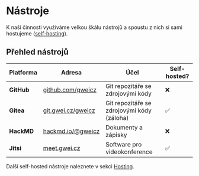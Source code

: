 # Nástroje

K naší činnosti využíváme velkou škálu nástrojů a spoustu z nich si sami hostujeme ([self-hosting](https://en.wikipedia.org/wiki/Self-hosting_(web_services))). 

## Přehled nástrojů

| Platforma | Adresa | Účel | Self-hosted? |
| --- | --- | --- | --- |
| **GitHub** | [github.com/gweicz](https://github.com/gweicz) | Git repozitáře se zdrojovými kódy | ❌ |
| **Gitea** | [git.gwei.cz/gweicz](https://git.gwei.cz/gweicz) | Git repozitáře se zdrojovými kódy (záloha) | ✅ |
| **HackMD** | [hackmd.io/@gweicz](https://hackmd.io/@gweicz) | Dokumenty a zápisky | ❌ |
| **Jitsi** | [meet.gwei.cz](https://meet.gwei.cz) | Software pro videokonference | ✅ |

Další self-hosted nástroje naleznete v sekci [Hosting](/projekty/hosting).
